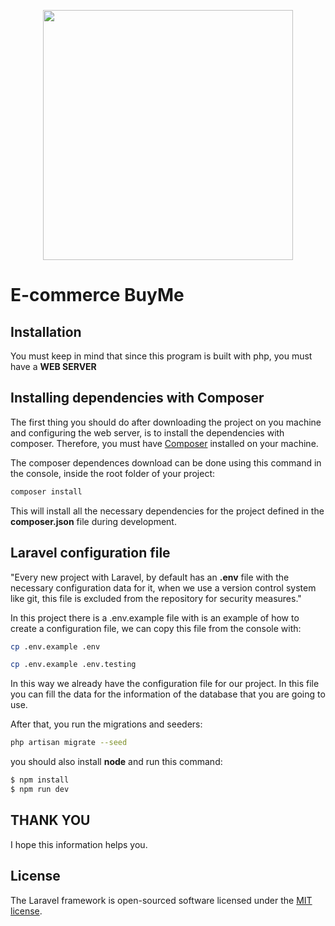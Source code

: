<p align="center"><a href="https://laravel.com" target="_blank"><img src="https://raw.githubusercontent.com/laravel/art/master/logo-lockup/5%20SVG/2%20CMYK/1%20Full%20Color/laravel-logolockup-cmyk-red.svg" width="400"></a></p>

# E-commerce BuyMe


## Installation

You must keep in mind that since this program is built with php, you must have a **WEB SERVER**

## Installing dependencies with Composer
The first thing you should do after downloading the project on you machine and configuring the web server, is to install the dependencies with composer. Therefore, you must have [Composer](https://getcomposer.org/) installed on your machine.

The composer dependences download can be done using this command in the console, inside the root folder of your project:

```bash
composer install
```

This will install all the necessary dependencies for the project defined in the **composer.json** file during development.

## Laravel configuration file

"Every new project with Laravel, by default has an **.env** file with the necessary configuration data for it, when we use a version control system like git, this file is excluded from the repository for security measures."

In this project there is a .env.example file with is an example of how to create a configuration file, we can copy this file from the console with:

```bash
cp .env.example .env
```
```bash
cp .env.example .env.testing
```
In this way we already have the configuration file for our project. In this file you can fill the data for the information of the database that you are going to use.

After that, you run the migrations and seeders:

```bash
php artisan migrate --seed
```

you should also install **node** and run this command:

```bash
$ npm install
$ npm run dev
```

## THANK YOU

I hope this information helps you.

## License

The Laravel framework is open-sourced software licensed under the [MIT license](https://opensource.org/licenses/MIT).
